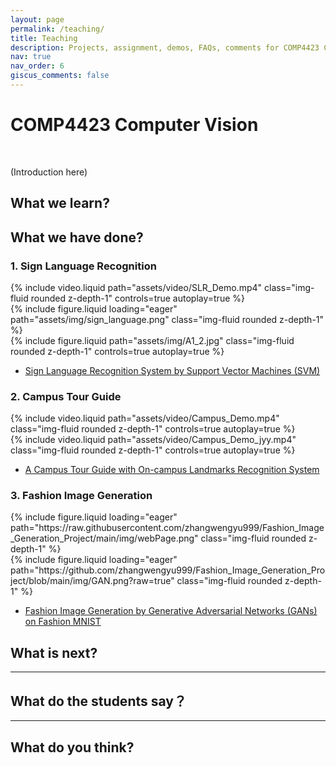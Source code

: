 ```yaml
---
layout: page
permalink: /teaching/
title: Teaching
description: Projects, assignment, demos, FAQs, comments for COMP4423 Computer Vision course.
nav: true
nav_order: 6
giscus_comments: false
---
```


# COMP4423 Computer Vision

<br>

(Introduction here)

## What we learn?

## What we have done?

### 1. Sign Language Recognition

<div class="row mt-3">
    <div class="col-sm mt-3 mt-md-0">
        {% include video.liquid path="assets/video/SLR_Demo.mp4" class="img-fluid rounded z-depth-1" controls=true autoplay=true %}
    </div>
    <div class="col-sm mt-3 mt-md-0">
        {% include figure.liquid loading="eager" path="assets/img/sign_language.png" class="img-fluid rounded z-depth-1" %}
    </div>
</div>


<div class="row mt-3">
    <div class="col-sm mt-3 mt-md-0">
        {% include figure.liquid path="assets/img/A1_2.jpg" class="img-fluid rounded z-depth-1" controls=true autoplay=true %}
    </div>
</div>

- [Sign Language Recognition System by Support Vector Machines (SVM)](https://github.com/zhangwengyu999/Sign_Language_Recognition_SVM)


### 2. Campus Tour Guide

<div class="row mt-3">
    <div class="col-sm mt-3 mt-md-0">
        {% include video.liquid path="assets/video/Campus_Demo.mp4" class="img-fluid rounded z-depth-1" controls=true autoplay=true %}
    </div>
    <div class="col-sm mt-3 mt-md-0">
        {% include video.liquid path="assets/video/Campus_Demo_jyy.mp4" class="img-fluid rounded z-depth-1" controls=true autoplay=true %}
    </div>
</div>

- [A Campus Tour Guide with On-campus Landmarks Recognition System](https://github.com/zhangwengyu999/Campus_Tour_Guide)

### 3. Fashion Image Generation

<div class="row mt-3">
    <div class="col-sm mt-3 mt-md-0">
        {% include figure.liquid loading="eager" path="https://raw.githubusercontent.com/zhangwengyu999/Fashion_Image_Generation_Project/main/img/webPage.png" class="img-fluid rounded z-depth-1" %}
    </div>
    <div class="col-sm mt-3 mt-md-0">
        {% include figure.liquid loading="eager" path="https://github.com/zhangwengyu999/Fashion_Image_Generation_Project/blob/main/img/GAN.png?raw=true" class="img-fluid rounded z-depth-1" %}
    </div>
</div>

- [Fashion Image Generation by Generative Adversarial Networks (GANs) on Fashion MNIST](https://github.com/zhangwengyu999/Fashion_Image_Generation_Project)

## What is next?

---

## What do the students say？

---

## What do you think?